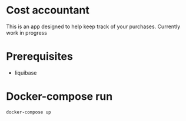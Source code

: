 # Cost accountant

This is an app designed to help keep track of your purchases. Currently work in progress

# Prerequisites

- liquibase

# Docker-compose run

```bash
docker-compose up
```
